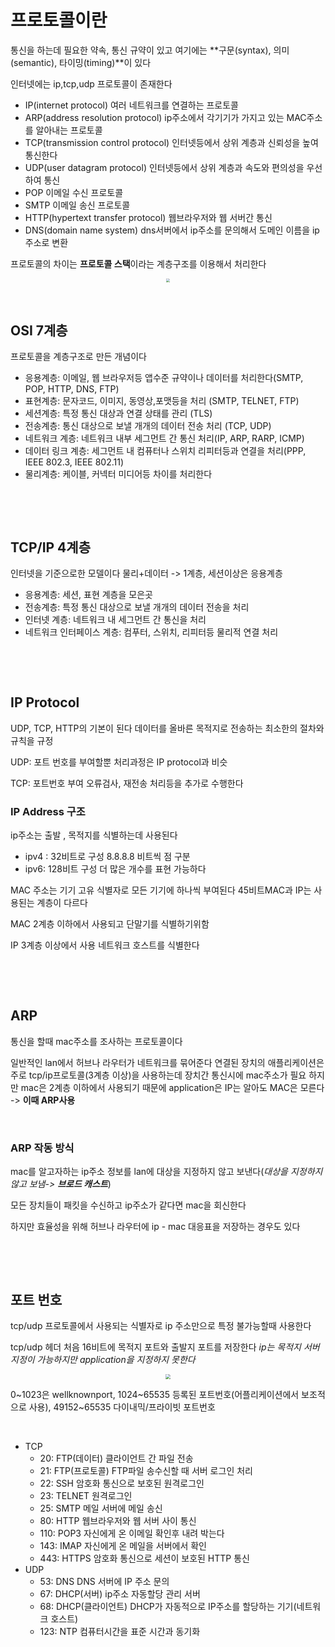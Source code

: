 # 프로토콜이란

통신을 하는데 필요한 약속, 통신 규약이 있고 여기에는 **구문(syntax), 의미(semantic), 타이밍(timing)**이 있다

인터넷에는 ip,tcp,udp 프로토콜이 존재한다

* IP(internet protocol) 여러 네트워크를 연결하는 프로토콜
* ARP(address resolution protocol) ip주소에서 각기기가 가지고 있는 MAC주소를 알아내는 프로토콜
* TCP(transmission control protocol) 인터넷등에서 상위 계층과 신뢰성을 높여 통신한다
* UDP(user datagram protocol) 인터넷등에서 상위 계층과 속도와 편의성을 우선하여 통신
* POP 이메일 수신 프로토콜
* SMTP 이메일 송신 프로토콜
* HTTP(hypertext transfer protocol) 웹브라우저와 웹 서버간 통신
* DNS(domain name system) dns서버에서 ip주소를 문의해서 도메인 이름을 ip주소로 변환

프로토콜의 차이는 **프로토콜 스택**이라는 계층구조를 이용해서 처리한다

<center>
<img src="https://github.com/Minnnning/minnnning.github.io/assets/80758613/1a9a6005-7050-432c-a9cd-ac3080b64abc" style="zoom:40%;">
</center>

&nbsp;

## OSI 7계층

프로토콜을 계층구조로 만든 개념이다

* 응용계층: 이메일, 웹 브라우저등 앱수준 규약이나 데이터를 처리한다(SMTP, POP, HTTP, DNS, FTP)
* 표현계층: 문자코드, 이미지, 동영상,포맷등을 처리 (SMTP, TELNET, FTP)
* 세션계층: 특정 통신 대상과 연결 상태를 관리 (TLS)
* 전송계층: 통신 대상으로 보낼 개개의 데이터 전송 처리 (TCP, UDP)
* 네트워크 계층: 네트워크 내부 세그먼트 간 통신 처리(IP, ARP, RARP, ICMP)
* 데이터 링크 계층: 세그먼트 내 컴퓨터나 스위치 리피터등과 연결을 처리(PPP, IEEE 802.3, IEEE 802.11)
* 물리계층: 케이블, 커넥터 미디어등 차이를 처리한다

&nbsp;

&nbsp;

## TCP/IP 4계층

인터넷을 기준으로한 모델이다 물리+데이터 -> 1계층, 세션이상은 응용계층

* 응용계층: 세션, 표현 계층을 모은곳
* 전송계층: 특정 통신 대상으로 보낼 개개의 데이터 전송을 처리
* 인터넷 계층: 네트워크 내 세그먼트 간 통신을 처리
* 네트워크 인터페이스 계층: 컴푸터, 스위치, 리피터등 물리적 연결 처리

&nbsp;

&nbsp;

## IP Protocol

UDP, TCP, HTTP의 기본이 된다 데이터를 올바른 목적지로 전송하는 최소한의 절차와 규칙을 규정

UDP: 포트 번호를 부여할뿐 처리과정은 IP protocol과 비슷

TCP: 포트번호 부여 오류검사, 재전송 처리등을 추가로 수행한다



### IP Address 구조

ip주소는 출발 , 목적지를 식별하는데 사용된다

* ipv4 : 32비트로 구성 8.8.8.8 비트씩 점 구분
* ipv6: 128비트 구성 더 많은 개수를 표현 가능하다

MAC 주소는 기기 고유 식별자로 모든 기기에 하나씩 부여된다 45비트MAC과 IP는 사용된는 계층이 다르다

MAC 2계층 이하에서 사용되고 단말기를 식별하기위함

IP 3계층 이상에서 사용 네트워크 호스트를 식별한다

&nbsp;

&nbsp;

## ARP

통신을 할때 mac주소를 조사하는 프로토콜이다 

일반적인 lan에서 허브나 라우터가 네트워크를 묶어준다 연결된 장치의 애플리케이션은 주로 tcp/ip프로토콜(3계층 이상)을 사용하는데 장치간 통신시에 mac주소가 필요 하지만 mac은 2계층 이하에서 사용되기 때문에 application은 IP는 알아도 MAC은 모른다 -> **이때 ARP사용**

 &nbsp;

### ARP 작동 방식

mac를 알고자하는 ip주소 정보를 lan에 대상을 지정하지 않고 보낸다(*대상을 지정하지 않고 보냄-> **브로드 캐스트***)

모든 장치들이 패킷을 수신하고 ip주소가 같다면 mac을 회신한다

하지만 효율성을 위해 허브나 라우터에 ip - mac 대응표을 저장하는 경우도 있다

&nbsp;

&nbsp;

## 포트 번호

tcp/udp 프로토콜에서 사용되는 식별자로 ip 주소만으로 특정 불가능할때 사용한다

tcp/udp 헤더 처음 16비트에 목적지 포트와 출발지 포트를 저장한다 *ip는 목적지 서버 지정이 가능하지만 application을 지정하지 못한다*

<center>
<img src="https://github.com/Minnnning/minnnning.github.io/assets/80758613/8ccb9388-679e-486c-9ffb-c3b386158134" style="zoom:50%;">
</center>

0~1023은 wellknownport, 1024~65535 등록된 포트번호(어플리케이션에서 보조적으로 사용), 49152~65535 다이내믹/프라이빗 포트번호

&nbsp;

* TCP
  * 20: FTP(데이터) 클라이언트 간 파일 전송
  * 21: FTP(프로토콜) FTP파일 송수신할 때 서버 로그인 처리
  * 22: SSH 암호화 통신으로 보호된 원격로그인
  * 23: TELNET 원격로그인
  * 25: SMTP 메일 서버에 메일 송신
  * 80: HTTP 웹브라우저와 웹 서버 사이 통신
  * 110: POP3 자신에게 온 이메일 확인후 내려 박는다
  * 143: IMAP 자신에게 온 메일을 서버에서 확인
  * 443: HTTPS 암호화 통신으로 세션이 보호된 HTTP 통신
* UDP
  * 53: DNS DNS 서버에 IP 주소 문의
  * 67: DHCP(서버) ip주소 자동할당 관리 서버
  * 68: DHCP(클라이언트) DHCP가 자동적으로 IP주소를 할당하는 기기(네트워크 호스트)
  * 123: NTP 컴퓨터시간을 표준 시간과 동기화
